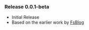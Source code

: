 ### Release 0.0.1-beta
* Initial Release
* Based on the earlier work by [FsBlog](https://github.com/fsprojects/FsBlog/)